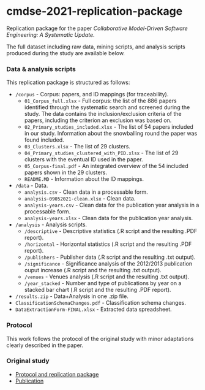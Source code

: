 
# cmdse-2021-replication-package

Replication package for the paper _Collaborative Model-Driven Software Engineering: A Systematic Update_.

The full dataset including raw data, mining scripts, and analysis scripts produced during the study are available below.

### Data & analysis scripts

This replication package is structured as follows:
* `/corpus` - Corpus: papers, and ID mappings (for traceability).
  * `01_Corpus_full.xlsx` - Full corpus: the list of the 886 papers identified through the systematic search and screened during the study. The data contains the inclusion/exclusion criteria of the papers, including the criterion an exclusion was based on.
  * `02_Primary_studies_included.xlsx` - The list of 54 papers included in our study. Information about the snowballing round the paper was found included.
  * `03_Clusters.xlsx` - The list of 29 clusters.
  * `04_Primary_studies_clustered_with_PID.xlsx` - The list of 29 clusters with the eventual ID used in the paper.
  * `05_Corpus-final.pdf` - An integrated overview of the 54 included papers shown in the 29 clusters.
  * `README.MD` - Information about the ID mappings.
* `/data` - Data.
   * `analysis.csv` - Clean data in a processable form.
   * `analysis-09052021-clean.xlsx` - Clean data.
   * `analysis-years.csv` - Clean data for the publication year analysis in a processable form.
   * `analysis-years.xlsx` - Clean data for the publication year analysis.
* `/analysis` - Analysis scripts.
   * `/descriptive` - Descriptive statistics (.R script and the resulting .PDF report).
   * `/horizontal` - Horizontal statistics (.R script and the resulting .PDF report).
   * `/publishers` - Publisher data (.R script and the resulting .txt output).
   * `/significance` - Significance analysis of the 2012/2013 publication ouput increase (.R script and the resulting .txt output).
   * `/venues` - Venues analysis (.R script and the resulting .txt output).
   * `/year_stacked` - Number and type of publications by year on a stacked bar chart (.R script and the resulting .PDF report).
* `/results.zip` - Data+Analysis in one .zip file.
* `ClassificationSchemaChanges.pdf` - Classification schema changes.
* `DataExtractionForm-FINAL.xlsx` - Extracted data spreadsheet.

### Protocol

This work follows the protocol of the original study with minor adaptations clearly described in the paper.

### Original study
* [Protocol and replication package](http://people.disim.univaq.it/mirco.franzago/collaborativeMDSE)
* [Publication](https://ieeexplore.ieee.org/document/8047991/)

